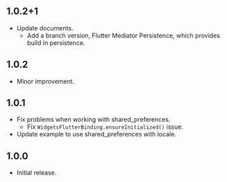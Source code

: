 ## 1.0.2+1

- Update documents.
  - Add a branch version, Flutter Mediator Persistence, which provides build in persistence.

## 1.0.2

- Minor improvement.

## 1.0.1

- Fix problems when working with shared_preferences.
  - Fix `WidgetsFlutterBinding.ensureInitialized()` issue.
- Update example to use shared_preferences with locale.

## 1.0.0

- Initial release.
